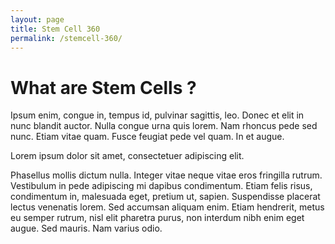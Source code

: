 ```yaml
---
layout: page
title: Stem Cell 360
permalink: /stemcell-360/
---
```


# What are Stem Cells ?  
Ipsum enim, congue in, tempus id, pulvinar sagittis,
leo. Donec et elit in nunc blandit auctor. Nulla congue urna quis lorem. Nam
rhoncus pede sed nunc. Etiam vitae quam. Fusce feugiat pede vel quam. In et
augue.

Lorem ipsum dolor sit amet, consectetuer adipiscing elit.

Phasellus mollis dictum nulla. Integer vitae neque vitae eros fringilla rutrum.
Vestibulum in pede adipiscing mi dapibus condimentum. Etiam felis risus,
condimentum in, malesuada eget, pretium ut, sapien. Suspendisse placerat lectus
venenatis lorem. Sed accumsan aliquam enim. Etiam hendrerit, metus eu semper
rutrum, nisl elit pharetra purus, non interdum nibh enim eget augue. Sed
mauris. Nam varius odio.

